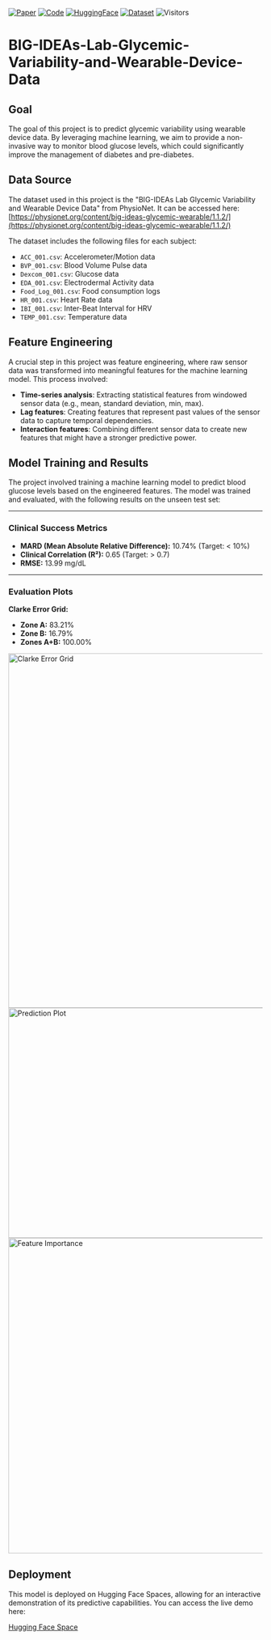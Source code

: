 [![Paper](https://img.shields.io/badge/arXiv-25XX.XXXXX-b31b1b.svg)](https://arxiv.org/abs/25XX.XXXXX)
[![Code](https://img.shields.io/badge/GitHub-Code-blue)](https://github.com/astral-fate/BIG-IDEAs-Lab-Glycemic-Variability-and-Wearable-Device-Data)
[![HuggingFace](https://img.shields.io/badge/HuggingFace-Page-F9D371)](https://huggingface.co/spaces/FatimahEmadEldin/BIG-IDEAs-Lab-Glycemic-Variability-and-Wearable-Device-Data)
[![Dataset](https://img.shields.io/badge/%F0%9F%A4%97%20Dataset-Hugging%20Face-blue)](https://huggingface.co/datasets/FatimahEmadEldin/BIG-IDEAs-Lab-Glycemic-Variability-and-Wearable-Device-Data)
![Visitors](https://api.visitorbadge.io/api/visitors?path=https%3A%2F%2Fgithub.com%2Fastral-fate%2FBIG-IDEAs-Lab-Glycemic-Variability-and-Wearable-Device-Data&label=BIG-IDEAs-Lab-Glycemic-Variability-and-Wearable-Device-Data&countColor=%23263759)

# BIG-IDEAs-Lab-Glycemic-Variability-and-Wearable-Device-Data

## Goal

The goal of this project is to predict glycemic variability using wearable device data. By leveraging machine learning, we aim to provide a non-invasive way to monitor blood glucose levels, which could significantly improve the management of diabetes and pre-diabetes.

## Data Source

The dataset used in this project is the "BIG-IDEAs Lab Glycemic Variability and Wearable Device Data" from PhysioNet. It can be accessed here: [https://physionet.org/content/big-ideas-glycemic-wearable/1.1.2/](https://physionet.org/content/big-ideas-glycemic-wearable/1.1.2/)

The dataset includes the following files for each subject:
* `ACC_001.csv`: Accelerometer/Motion data
* `BVP_001.csv`: Blood Volume Pulse data
* `Dexcom_001.csv`: Glucose data
* `EDA_001.csv`: Electrodermal Activity data
* `Food_Log_001.csv`: Food consumption logs
* `HR_001.csv`: Heart Rate data
* `IBI_001.csv`: Inter-Beat Interval for HRV
* `TEMP_001.csv`: Temperature data

## Feature Engineering

A crucial step in this project was feature engineering, where raw sensor data was transformed into meaningful features for the machine learning model. This process involved:
* **Time-series analysis**: Extracting statistical features from windowed sensor data (e.g., mean, standard deviation, min, max).
* **Lag features**: Creating features that represent past values of the sensor data to capture temporal dependencies.
* **Interaction features**: Combining different sensor data to create new features that might have a stronger predictive power.

## Model Training and Results

The project involved training a machine learning model to predict blood glucose levels based on the engineered features. The model was trained and evaluated, with the following results on the unseen test set:

---
### Clinical Success Metrics
* **MARD (Mean Absolute Relative Difference):** 10.74% (Target: < 10%)
* **Clinical Correlation (R²):** 0.65 (Target: > 0.7)
* **RMSE:** 13.99 mg/dL
---

### Evaluation Plots

**Clarke Error Grid:**
* **Zone A:** 83.21%
* **Zone B:** 16.79%
* **Zones A+B:** 100.00%

<img width="691" height="701" alt="Clarke Error Grid" src="https://github.com/user-attachments/assets/81be48c4-4a2c-4495-9fa5-8b3142fed319" />

<img width="756" height="455" alt="Prediction Plot" src="https://github.com/user-attachments/assets/71135a56-0561-47d1-8f3b-0da84a073a25" />

<img width="1650" height="624" alt="Feature Importance" src="https://github.com/user-attachments/assets/3e895e80-7172-408c-bff8-b543973caccd" />

## Deployment

This model is deployed on Hugging Face Spaces, allowing for an interactive demonstration of its predictive capabilities. You can access the live demo here:

[Hugging Face Space](https://huggingface.co/spaces/FatimahEmadEldin/BIG-IDEAs-Lab-Glycemic-Variability-and-Wearable-Device-Data)
